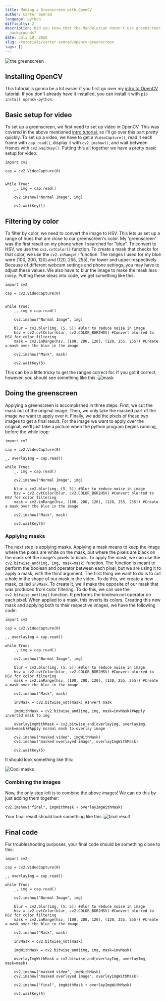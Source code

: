 ```yaml
---
title: Making a Greenscreen with OpenCV
author: Carter Semrad
language: python
difficulty: 2
description: Did you know that the Mandalorian doesn't use greenscreen for their
  backgrounds?
date: July 19, 2020
slug: /tutorials/carter-semrad/opencv-greenscreen
tags: []
---
```

![the greenscreen](../../images/opencv-greenscreen/example.png)

## Installing OpenCV
This tutorial is gonna be a lot easier if you first go over my [intro to OpenCV](https://codedecatur.org/tutorials/python/opencv-intro) tutorial. If you don't already have it installed, you can install it with `pip install opencv-python`. 

## Basic setup for video
To set up a greenscreen, we first need to set up video in OpenCV. This was covered in the above mentioned [intro tutorial](https://codedecatur.org/tutorials/python/opencv-intro), so I'll go over this part pretty quickly. To set up a video, we have to get a `VideoCapture()`, read it each frame with `cap.read()`, display it with `cv2.imshow()`, and wait between frames with `cv2.waitKey()`. Putting this all together we have a pretty basic setup for video:

```
import cv2

cap = cv2.VideoCapture(0)


while True:
    _, img = cap.read()

    cv2.imshow("Normal Image", img)

    cv2.waitKey(1)
```

## Filtering by color
To filter by color, we need to convert the image to HSV. This lets us set up a range of hues that are close to our greenscreen's color. My 'greenscreen' was the first result on my phone when I searched for "blue". To convert to HSV, we use the `cv2.cvtColor()` function. To create a mask that checks for that color, we use the `cv2.inRange()` function. The ranges I used for my blue were (100, 200, 120) and (120, 255, 255), for lower and upper respectively. Because of different webcam settings and phone settings, you may have to adjust these values. We also have to blur the image to make the mask less noisy. Putting these ideas into code, we get something like this:

```
import cv2

cap = cv2.VideoCapture(0)


while True:
    _, img = cap.read()

    cv2.imshow("Normal Image", img)

    blur = cv2.blur(img, (5, 5)) #Blur to reduce noise in image
    hsv = cv2.cvtColor(blur, cv2.COLOR_BGR2HSV) #Convert blurred to HSV for color filtering
    mask = cv2.inRange(hsv, (100, 200, 120), (120, 255, 255)) #Create a mask over the blue in the image

    cv2.imshow("Mask", mask)

    cv2.waitKey(5)
```



This can be a little tricky to get the ranges correct for. If you got it correct, however, you should see something like this:
![mask](../../images/opencv-greenscreen/mask.png)

## Doing the greenscreen
Applying a greenscreen is accomplished in three steps. First, we cut the mask out of the original image. Then, we only take the masked part of the image we want to apply over it. Finally, we add the pixels of these two images to get a final result. For the image we want to apply over the original, we'll just take a picture when the python program begins running, before the while loop:

```
import cv2

cap = cv2.VideoCapture(0)

_, overlayImg = cap.read()

while True:
    _, img = cap.read()

    cv2.imshow("Normal Image", img)

    blur = cv2.blur(img, (5, 5)) #Blur to reduce noise in image
    hsv = cv2.cvtColor(blur, cv2.COLOR_BGR2HSV) #Convert blurred to HSV for color filtering
    mask = cv2.inRange(hsv, (100, 200, 120), (120, 255, 255)) #Create a mask over the blue in the image

    cv2.imshow("Mask", mask)

    cv2.waitKey(5)
```
### Applying masks
 The next step is applying masks. Applying a mask means to keep the image where the pixels are white on the mask, but where the pixels are black on the mask set the image's pixels to black. To apply the mask, we can use the `cv2.bitwise_and(img, img, mask=mask)` function. The function is meant to perform the boolean and operator between each pixel, but we are using it to apply a mask, with the third argument. The first thing we want to do is to cut a hole in the shape of our mask in the video. To do this, we create a new mask, called `invMask`. To create it, we'll make the opposite of our mask that was produced from color filtering. To do this, we can use the `cv2.bitwise_not(img)` function. It performs the boolean not operator on each pixel. When applied to a mask, this inverts its colors. Creating this new mask and applying both to their respective images, we have the following code:

```
import cv2

cap = cv2.VideoCapture(0)

_, overlayImg = cap.read()

while True:
    _, img = cap.read()

    cv2.imshow("Normal Image", img)

    blur = cv2.blur(img, (5, 5)) #Blur to reduce noise in image
    hsv = cv2.cvtColor(blur, cv2.COLOR_BGR2HSV) #Convert blurred to HSV for color filtering
    mask = cv2.inRange(hsv, (100, 200, 120), (120, 255, 255)) #Create a mask over the blue in the image

    cv2.imshow("Mask", mask)

    invMask = cv2.bitwise_not(mask) #Invert mask

    imgWithMask = cv2.bitwise_and(img, img, mask=invMask)#Apply inverted mask to img

    overlayImgWithMask = cv2.bitwise_and(overlayImg, overlayImg, mask=mask)#Apply normal mask to overlay image

    cv2.imshow("masked video", imgWithMask)
    cv2.imshow("masked overlayed image", overlayImgWithMask)

    cv2.waitKey(5)
```

It should look something like this:

![Cool masks](../../images/opencv-greenscreen/mask2.png)

### Combining the images
Now, the only step left is to combine the above images! We can do this by just adding them together:
```
cv2.imshow("final", imgWithMask + overlayImgWithMask)
```

Your final result should look something like this:
![final result](../../images/opencv-greenscreen/final.png)

## Final code
For troubleshooting purposes, your final code should be something close to this:
```
import cv2

cap = cv2.VideoCapture(0)

_, overlayImg = cap.read()

while True:
    _, img = cap.read()

    cv2.imshow("Normal Image", img)

    blur = cv2.blur(img, (5, 5)) #Blur to reduce noise in image
    hsv = cv2.cvtColor(blur, cv2.COLOR_BGR2HSV) #Convert blurred to HSV for color filtering
    mask = cv2.inRange(hsv, (100, 200, 120), (120, 255, 255)) #Create a mask over the blue in the image

    cv2.imshow("Mask", mask)

    invMask = cv2.bitwise_not(mask)

    imgWithMask = cv2.bitwise_and(img, img, mask=invMask)

    overlayImgWithMask = cv2.bitwise_and(overlayImg, overlayImg, mask=mask)

    cv2.imshow("masked video", imgWithMask)
    cv2.imshow("masked overlayed image", overlayImgWithMask)

    cv2.imshow("final", imgWithMask + overlayImgWithMask)

    cv2.waitKey(5)
```
